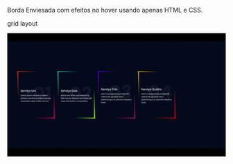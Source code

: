 Borda Enviesada com efeitos no hover usando apenas HTML e CSS. 

grid layout

![](borda-enviesada-hover.gif)

